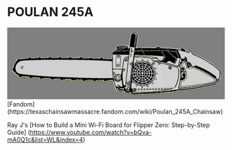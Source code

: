 # POULAN 245A
<img src="IMAGES/3D.png" alt='POULAN 245A' width='700' />
[Fandom](https://texaschainsawmassacre.fandom.com/wiki/Poulan_245A_Chainsaw)

Ray J's [How to Build a Mini Wi-Fi Board for Flipper Zero: Step-by-Step Guide] (https://www.youtube.com/watch?v=bQva-mA0Q1c&list=WL&index=4)
